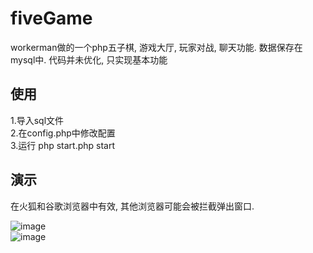 # fiveGame
workerman做的一个php五子棋, 游戏大厅, 玩家对战, 聊天功能.  数据保存在mysql中.   代码并未优化, 只实现基本功能    

##  使用   
1.导入sql文件   
2.在config.php中修改配置    
3.运行 php start.php start

##  演示   
在火狐和谷歌浏览器中有效, 其他浏览器可能会被拦截弹出窗口.    

![image](https://github.com/tw1996/fiveGame/blob/master/readme-img/room.png)      
![image](https://github.com/tw1996/fiveGame/blob/master/readme-img/playing.png)  
